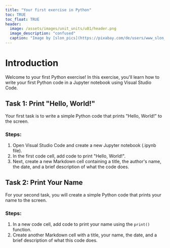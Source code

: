 ```yaml
---
title: "Your first exercise in Python"
toc: TRUE
toc_float: TRUE
header:
  image: /assets/images/unit_units/u01/header.png
  image_description: "confused"
  caption: "Image by [slon_pics](https://pixabay.com/de/users/www_slon_pics-5203613/?utm_source=link-attribution&amp;utm_medium=referral&amp;utm_campaign=image&amp;utm_content=2261021) [from pixabay](https://pixabay.com/de/?utm_source=link-attribution&amp;utm_medium=referral&amp;utm_campaign=image&amp;utm_content=2261021)"
---
```


# Introduction

Welcome to your first Python exercise! In this exercise, you'll learn how to write your first Python code in a Jupyter notebook using Visual Studio Code.

## Task 1: Print "Hello, World!"

Your first task is to write a simple Python code that prints "Hello, World!" to the screen.

### Steps:

1. Open Visual Studio Code and create a new Jupyter notebook (.ipynb file).
2. In the first code cell, add code to print "Hello, World!".
3. Next, create a new Markdown cell containing a title, the author's name, the date, and a brief description of what the code does.

## Task 2: Print Your Name

For your second task, you will create a simple Python code that prints your name to the screen.

### Steps:

1. In a new code cell, add code to print your name using the `print()` function.
2. Create another Markdown cell with a title, your name, the date, and a brief description of what this code does.
